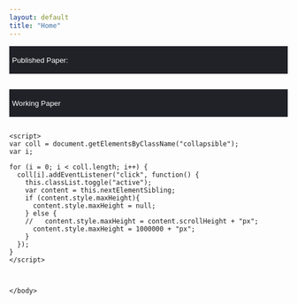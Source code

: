 ```yaml
---
layout: default
title: "Home"
---
```

<head>
<meta name="viewport" content="width=device-width, initial-scale=1">
<style>
    .collapsible {
      background-color: #212228;
      color: white;
      cursor: pointer;
      padding: 5px;
      width: 100%;
      border: none;
      text-align: left;
      outline: none;
      /* font-size:10px; */
      display: inline-block;
      height: 50px;
    }
    .active, .collapsible:hover {
      background-color: #212228;
      display: inline-block
    }
    .collapsible:after {
      content: '\002B';
      color: white;
      font-weight: bold;
      float: right;
      margin-left: 5px;
      display: inline-block
    }
    .active:after {
      content: "\2212";
      display: inline-block
    }
    .content {
      padding: 0 5px;
      max-height: 0;
      /* height: 10px; */
      color: white;
      overflow: hidden;
      transition: max-height 0.2s ease-out;
      background-color: #212228
    }
    </style>
</head>
<body>

<!-- first parts -->
<button class="collapsible"><p>Published Paper: </p></button>
<div class="content"> 
<!-- first papers -->
<button class="collapsible">
        <div style="display: inline-block">
            <p style="display: inline-block">“Shareholder Activism and Voluntary Disclosure”,</p>
            <p style="display: inline-block"> (with Jordan Schoenfeld),</p>
            <i><p style="display: inline-block"> Journal of Accounting Research,</p></i>
            <p style="display: inline-block"> 2017, 22(3), 1307–1339</p>
            <p style="display:inline-block;"> <a style="color:white" href="https://doi.org/10.1007/s11142-017-9408-0" target="_blank">link</a>.</p>
        </div>
</button>


<div class="content">
    <i><b>Abstract:</b></i>
    Using the staggered adoption of universal demand (UD) laws in the United States, we study the effect of shareholder litigation risk on corporate disclosure. We find that disclosure significantly increases after UD laws make it more difficult to file derivative lawsuits. Specifically, firms issue more earnings forecasts and voluntary 8-K filings, and increase the length of management discussion and analysis (MD&A) in their 10-K filings. We further assess the direct and indirect channels through which UD laws affect firms' disclosure policies. We find that the effect of UD laws on corporate disclosure is driven by firms facing relatively higher ex ante derivative litigation risk and higher operating uncertainty, as well as firms for which shareholder litigation is a more important mechanism to discipline managers.
</div>
---
<!-- second papers -->
<button class="collapsible">
  <div style="display: inline-block">
    <p style="display: inline-block">“Shareholder Litigation and Corporate Disclosure: Evidence from Shareholder Derivative Suits”, with Y. Lou and R. Wang”,</p>
      <i><p style="display: inline-block"> Journal of Accounting Research,</p></i>
      <p style="display: inline-block">2018, 56(3), 797–842</p>
      <p style="display:inline-block;"> <a style="color:white" href="https://doi.org/10.1111/1475-679X.12191" target="_blank">link</a>.</p>
  </div>
</button>
<div class="content">
    <i><b>Abstract:</b></i>
    Using the staggered adoption of universal demand (UD) laws in the United States, we study the effect of shareholder litigation risk on corporate disclosure. We find that disclosure significantly increases after UD laws make it more difficult to file derivative lawsuits. Specifically, firms issue more earnings forecasts and voluntary 8-K filings, and increase the length of management discussion and analysis (MD&A) in their 10-K filings. We further assess the direct and indirect channels through which UD laws affect firms' disclosure policies. We find that the effect of UD laws on corporate disclosure is driven by firms facing relatively higher ex ante derivative litigation risk and higher operating uncertainty, as well as firms for which shareholder litigation is a more important mechanism to discipline managers.
</div>
---
<!-- third papers -->
<button class="collapsible">
    <div style="display: inline-block">
        <p style="display: inline-block">“Corporate Disclosure as a Tacit Coordination Mechanism: Evidence from Cartel Enforcement Regulations”, with G. She and A. Zaldokas, </p>
        <i><p style="display: inline-block">Journal of Accounting Research,</p></i>
        <p style="display: inline-block">2020, 58(2), 295–332</p>
        <p style="display:inline-block;"> <a style="color:white" href="https://doi.org/10.1111/1475-679X.12301" target="_blank">link</a>.</p>
    </div>
</button>

<div class="content">
    <i><b>Abstract:</b></i>
    We empirically study how collusion in product markets affects firms' financial disclosure strategies. We find that after a rise in cartel enforcement, U.S. firms start sharing more detailed information in their financial disclosure about their customers, contracts, and products. This new information potentially benefits peers by helping to tacitly coordinate actions in product markets. Indeed, changes in disclosure are associated with higher future profitability. Our results highlight the potential conflict between securities and antitrust regulations.
</div>
---

<!-- 4th papers -->




</div>
    
<!-- second parts -->
<button class="collapsible"><p>Working Paper</p></button>
<div class="content"> 
<!-- 1st papers -->
<button class="collapsible">
    <div style="display: inline-block">
        <p style="display: inline-block">“Learning to Disclose: Disclosure Dynamics in the 1890s Streetcar Industry”, with M. Breuer and R. Stoumbos</p>
        <i><p style="display: inline-block">SSRN</p></i>
        <p style="display: inline-block">2021</p>
        <p style="display:inline-block;"> <a style="color:white" href="https://papers.ssrn.com/sol3/papers.cfm?abstract_id=3757679" target="_blank">link</a>.</p>
    </div>
</button>

<div class="content">
    <br>
    <i><b>Abstract:</b></i>
    We study the descriptiveness of the “unravelling” prediction in the 1890s streetcar industry. In this historical setting, capital-intensive streetcar companies gain the opportunity to disclose their earnings to dispersed investors via a new, quarterly newspaper supplement. We document that a quarter of the companies withhold their earnings from the ﬁrst supplement, inconsistent with the “unravelling” prediction. However, almost all these companies start disclosing within the next couple of supplements, with the relatively-better companies among the remaining non-disclosers initiating disclosure and leaving the pool of non-disclosers each quarter. We interpret these stylized facts through the lens of a disclosure model featuring level-k thinking. Our model estimates that a substantial share of the companies employs a lower level of strategic thinking in the ﬁrst supplement. This deviation from rational expectations appears to explain the initial failure of the “unravelling” prediction. Over time, companies appear to adopt higher levels of thinking, contributing to the rapid convergence to an (almost) full disclosure equilibrium. Collectively, our evidence is consistent with market forces yielding an (almost) full disclosure equilibrium in the medium to long run through repetition and learning.
</div>

<!-- 2nd papers -->
<button class="collapsible">
    <div style="display: inline-block">
        <p style="display: inline-block"> “A New Measure of Voluntary Disclosure: Evidence from Corporate Websites”, with R. Boulland and M. Breuer</p>
        <i><p style="display: inline-block">SSRN</p></i>
        <p style="display: inline-block">2021</p>
        <p style="display:inline-block;"> <a style="color:white" href="https://papers.ssrn.com/sol3/papers.cfm?abstract_id=3816623" target="_blank">link</a>.</p>
    </div>
</button>

<div class="content">
    <br>
    <i><b>Abstract:</b></i>
    3We construct a new measure of voluntary disclosure based on ﬁrms’ websites. Using the Wayback Machine, we create a standardized measure of disclosure capturing the quantity of information on ﬁrms’ websites. We validate our measure by documenting that it is positively associated with established measures of ﬁrms’ voluntary disclosure and liquidity. Importantly, we document that our measure, while correlated with established disclosure measures, is not subsumed by those measures. It complements existing measures in three important ways. First, our measure captures not only capital-market-related but also additional information geared toward stakeholders other than investors (e.g., customers). Secondly, our measure can be calculated for a broader sample of ﬁrms, including small, private, and international ﬁrms. Lastly, our measure can be customized to ﬁt the speciﬁc research question at hand (e.g., ESG disclosures) via textual analysis of website content.
</div>

<!-- 3rd papers -->
<button class="collapsible">
    <div style="display: inline-block">
        <p style="display: inline-block">“Public Company Auditing Around the Securities Exchange Act”, with M. Breuer, J. Koenraadt and R. Stoumbos</p>
        <i><p style="display: inline-block">SSRN</p></i>
        <p style="display: inline-block">2021</p>
        <p style="display:inline-block;"> <a style="color:white" href="http://dx.doi.org/10.2139/ssrn.3837593" target="_blank">link</a>.</p>
    </div>
</button>

<div class="content">
    <br>
    <i><b>Abstract:</b></i>
    We study the descriptiveness of the “unravelling” prediction in the 1890s streetcar industry. In this historical setting, capital-intensive streetcar companies gain the opportunity to disclose their earnings to dispersed investors via a new, quarterly newspaper supplement. We document that a quarter of the companies withhold their earnings from the ﬁrst supplement, inconsistent with the “unravelling” prediction. However, almost all these companies start disclosing within the next couple of supplements, with the relatively-better companies among the remaining non-disclosers initiating disclosure and leaving the pool of non-disclosers each quarter. We interpret these stylized facts through the lens of a disclosure model featuring level-k thinking. Our model estimates that a substantial share of the companies employs a lower level of strategic thinking in the ﬁrst supplement. This deviation from rational expectations appears to explain the initial failure of the “unravelling” prediction. Over time, companies appear to adopt higher levels of thinking, contributing to the rapid convergence to an (almost) full disclosure equilibrium. Collectively, our evidence is consistent with market forces yielding an (almost) full disclosure equilibrium in the medium to long run through repetition and learning.
</div>





</div>


    
    













    <script>
    var coll = document.getElementsByClassName("collapsible");
    var i;
    
    for (i = 0; i < coll.length; i++) {
      coll[i].addEventListener("click", function() {
        this.classList.toggle("active");
        var content = this.nextElementSibling;
        if (content.style.maxHeight){
          content.style.maxHeight = null;
        } else {
        //   content.style.maxHeight = content.scrollHeight + "px";
          content.style.maxHeight = 1000000 + "px";
        } 
      });
    }
    </script>
    
    
    
    </body>